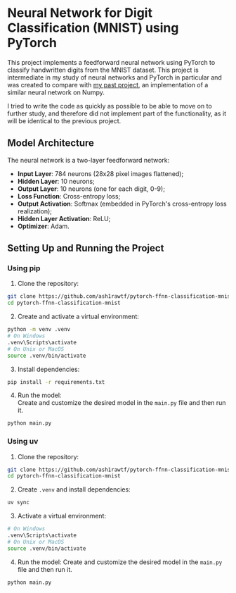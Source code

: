 # Neural Network for Digit Classification (MNIST) using PyTorch

This project implements a feedforward neural network using PyTorch to classify handwritten digits from the MNIST dataset. This project is intermediate in my study of neural networks and PyTorch in particular and was created to compare with [my past project](https://github.com/ash1ra/Numpy-FFNN-Classification-MNIST), an implementation of a similar neural network on Numpy.  

I tried to write the code as quickly as possible to be able to move on to further study, and therefore did not implement part of the functionality, as it will be identical to the previous project.
## Model Architecture
The neural network is a two-layer feedforward network:
- **Input Layer**: 784 neurons (28x28 pixel images flattened);
- **Hidden Layer**: 10 neurons;
- **Output Layer**: 10 neurons (one for each digit, 0-9);
- **Loss Function**: Cross-entropy loss;
- **Output Activation**: Softmax (embedded in PyTorch's cross-entropy loss realization);
- **Hidden Layer Activation**: ReLU;
- **Optimizer**: Adam.

## Setting Up and Running the Project
### Using pip
1. Clone the repository:
```bash
git clone https://github.com/ash1rawtf/pytorch-ffnn-classification-mnist.git
cd pytorch-ffnn-classification-mnist
```

2. Create and activate a virtual environment:
```bash
python -m venv .venv
# On Windows
.venv\Scripts\activate
# On Unix or MacOS
source .venv/bin/activate
```

3. Install dependencies:
```bash
pip install -r requirements.txt
```

4. Run the model:  
Create and customize the desired model in the `main.py` file and then run it.  
```bash
python main.py
```

### Using uv
1. Clone the repository:
```bash
git clone https://github.com/ash1rawtf/pytorch-ffnn-classification-mnist.git
cd pytorch-ffnn-classification-mnist
```

2. Create `.venv` and install dependencies:
```bash
uv sync
```

3. Activate a virtual environment:
```bash
# On Windows
.venv\Scripts\activate
# On Unix or MacOS
source .venv/bin/activate
```

4. Run the model:
Create and customize the desired model in the `main.py` file and then run it.  
```bash
python main.py
```
